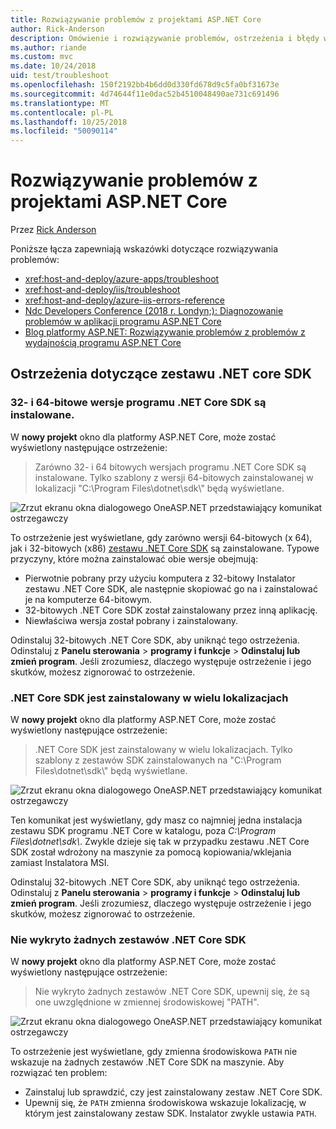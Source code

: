 ```yaml
---
title: Rozwiązywanie problemów z projektami ASP.NET Core
author: Rick-Anderson
description: Omówienie i rozwiązywanie problemów, ostrzeżenia i błędy w projektach programu ASP.NET Core.
ms.author: riande
ms.custom: mvc
ms.date: 10/24/2018
uid: test/troubleshoot
ms.openlocfilehash: 150f2192bb4b6dd0d330fd678d9c5fa0bf31673e
ms.sourcegitcommit: 4d74644f11e0dac52b4510048490ae731c691496
ms.translationtype: MT
ms.contentlocale: pl-PL
ms.lasthandoff: 10/25/2018
ms.locfileid: "50090114"
---
```

# <a name="troubleshoot-aspnet-core-projects"></a>Rozwiązywanie problemów z projektami ASP.NET Core

Przez [Rick Anderson](https://twitter.com/RickAndMSFT)

Poniższe łącza zapewniają wskazówki dotyczące rozwiązywania problemów:

* <xref:host-and-deploy/azure-apps/troubleshoot>
* <xref:host-and-deploy/iis/troubleshoot>
* <xref:host-and-deploy/azure-iis-errors-reference>
* [Ndc Developers Conference (2018 r. Londyn;): Diagnozowanie problemów w aplikacji programu ASP.NET Core](https://www.youtube.com/watch?v=RYI0DHoIVaA)
* [Blog platformy ASP.NET: Rozwiązywanie problemów z problemów z wydajnością programu ASP.NET Core](https://blogs.msdn.microsoft.com/webdev/2018/05/23/asp-net-core-performance-improvements/)

## <a name="net-core-sdk-warnings"></a>Ostrzeżenia dotyczące zestawu .NET core SDK

### <a name="both-the-32-bit-and-64-bit-versions-of-the-net-core-sdk-are-installed"></a>32- i 64-bitowe wersje programu .NET Core SDK są instalowane.

W **nowy projekt** okno dla platformy ASP.NET Core, może zostać wyświetlony następujące ostrzeżenie:

> Zarówno 32- i 64 bitowych wersjach programu .NET Core SDK są instalowane. Tylko szablony z wersji 64-bitowych zainstalowanej w lokalizacji "C:\\Program Files\\dotnet\\sdk\\" będą wyświetlane.

![Zrzut ekranu okna dialogowego OneASP.NET przedstawiający komunikat ostrzegawczy](troubleshoot/_static/both32and64bit.png)

To ostrzeżenie jest wyświetlane, gdy zarówno wersji 64-bitowych (x 64), jak i 32-bitowych (x86) [zestawu .NET Core SDK](https://www.microsoft.com/net/download/all) są zainstalowane. Typowe przyczyny, które można zainstalować obie wersje obejmują:

* Pierwotnie pobrany przy użyciu komputera z 32-bitowy Instalator zestawu .NET Core SDK, ale następnie skopiować go na i zainstalować je na komputerze 64-bitowym.
* 32-bitowych .NET Core SDK został zainstalowany przez inną aplikację.
* Niewłaściwa wersja został pobrany i zainstalowany.

Odinstaluj 32-bitowych .NET Core SDK, aby uniknąć tego ostrzeżenia. Odinstaluj z **Panelu sterowania** > **programy i funkcje** > **Odinstaluj lub zmień program**. Jeśli zrozumiesz, dlaczego występuje ostrzeżenie i jego skutków, możesz zignorować to ostrzeżenie.

### <a name="the-net-core-sdk-is-installed-in-multiple-locations"></a>.NET Core SDK jest zainstalowany w wielu lokalizacjach

W **nowy projekt** okno dla platformy ASP.NET Core, może zostać wyświetlony następujące ostrzeżenie:

> .NET Core SDK jest zainstalowany w wielu lokalizacjach. Tylko szablony z zestawów SDK zainstalowanych na "C:\\Program Files\\dotnet\\sdk\\" będą wyświetlane.

![Zrzut ekranu okna dialogowego OneASP.NET przedstawiający komunikat ostrzegawczy](troubleshoot/_static/multiplelocations.png)

Ten komunikat jest wyświetlany, gdy masz co najmniej jedna instalacja zestawu SDK programu .NET Core w katalogu, poza *C:\\Program Files\\dotnet\\sdk\\*. Zwykle dzieje się tak w przypadku zestawu .NET Core SDK został wdrożony na maszynie za pomocą kopiowania/wklejania zamiast Instalatora MSI.

Odinstaluj 32-bitowych .NET Core SDK, aby uniknąć tego ostrzeżenia. Odinstaluj z **Panelu sterowania** > **programy i funkcje** > **Odinstaluj lub zmień program**. Jeśli zrozumiesz, dlaczego występuje ostrzeżenie i jego skutków, możesz zignorować to ostrzeżenie.

### <a name="no-net-core-sdks-were-detected"></a>Nie wykryto żadnych zestawów .NET Core SDK

W **nowy projekt** okno dla platformy ASP.NET Core, może zostać wyświetlony następujące ostrzeżenie:

> Nie wykryto żadnych zestawów .NET Core SDK, upewnij się, że są one uwzględnione w zmiennej środowiskowej "PATH".

![Zrzut ekranu okna dialogowego OneASP.NET przedstawiający komunikat ostrzegawczy](troubleshoot/_static/NoNetCore.png)

To ostrzeżenie jest wyświetlane, gdy zmienna środowiskowa `PATH` nie wskazuje na żadnych zestawów .NET Core SDK na maszynie. Aby rozwiązać ten problem:

* Zainstaluj lub sprawdzić, czy jest zainstalowany zestaw .NET Core SDK.
* Upewnij się, że `PATH` zmienna środowiskowa wskazuje lokalizację, w którym jest zainstalowany zestaw SDK. Instalator zwykle ustawia `PATH`.
